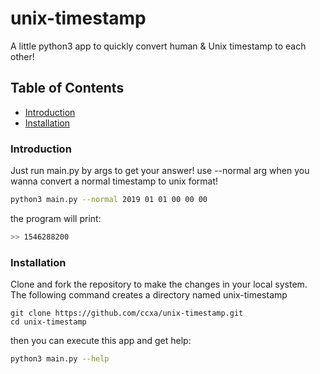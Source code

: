 # unix-timestamp

A little python3 app to quickly convert human & Unix timestamp to each other!

## Table of Contents

- [Introduction](#introduction)
- [Installation](#installation)

### Introduction

Just run main.py by args to get your answer!
use --normal arg when you wanna convert a normal timestamp to unix format!
```bash
python3 main.py --normal 2019 01 01 00 00 00
```
the program will print:
```bash
>> 1546288200
```

### Installation

Clone and fork the repository to make the changes in your local system.
The following command creates a directory named unix-timestamp<br>

```git-bash
git clone https://github.com/ccxa/unix-timestamp.git
cd unix-timestamp
```
then you can execute this app and get help:

```bash
python3 main.py --help
```

